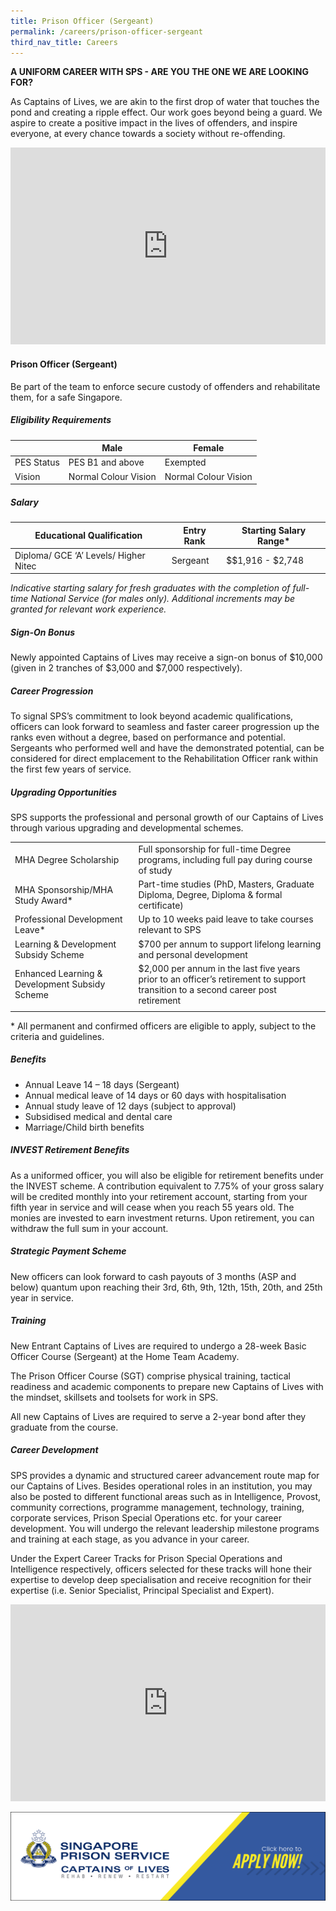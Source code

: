 ```yaml
---
title: Prison Officer (Sergeant)
permalink: /careers/prison-officer-sergeant
third_nav_title: Careers
---
```

**A UNIFORM CAREER WITH SPS - ARE YOU THE ONE WE ARE LOOKING FOR?**

As Captains of Lives, we are akin to the first drop of water that touches the pond and creating a ripple effect. Our work goes beyond being a guard. We aspire to create a positive impact in the lives of offenders, and inspire everyone, at every chance towards a society without re-offending.

<iframe title="YouTube video player" src="https://www.youtube.com/embed/12TDAdBmDGY" width="100%" height="315" frameborder="0" allowfullscreen="allowfullscreen"></iframe>

#### Prison Officer (Sergeant)
Be part of the team to enforce secure custody of offenders and rehabilitate them, for a safe Singapore.

##### Eligibility Requirements

|  | Male | Female |
| -------- | -------- | -------- |
|PES Status | PES B1 and above | Exempted|
|Vision | Normal Colour Vision | Normal Colour Vision |

##### Salary

| **Educational Qualification** | **Entry Rank**|**Starting Salary Range**\* |
| -------- | -------- | -------- |
| Diploma/ GCE ‘A’ Levels/ Higher Nitec | Sergeant | $$1,916 - $2,748|

*Indicative starting salary for fresh graduates with the completion of full-time National Service (for males only). Additional increments may be granted for relevant work experience.*

##### Sign-On Bonus

Newly appointed Captains of Lives may receive a sign-on bonus of $10,000 (given in 2 tranches of $3,000 and $7,000 respectively).

##### Career Progression

To signal SPS’s commitment to look beyond academic qualifications, officers can look forward to seamless and faster career progression up the ranks even without a degree, based on performance and potential. Sergeants who performed well and have the demonstrated potential, can be considered for direct emplacement to the Rehabilitation Officer rank within the first few years of service.

##### Upgrading Opportunities

SPS supports the professional and personal growth of our Captains of Lives through various upgrading and developmental schemes.

|  | | 
| -------- | -------- | 
| MHA Degree Scholarship | Full sponsorship for full-time Degree programs, including full pay during course of study | 
| MHA Sponsorship/MHA Study Award\*| Part-time studies (PhD, Masters, Graduate Diploma, Degree, Diploma & formal certificate) | 
| Professional Development Leave\*| Up to 10 weeks paid leave to take courses relevant to SPS| 
| Learning & Development Subsidy Scheme | $700 per annum to support lifelong learning and personal development| 
| Enhanced Learning & Development Subsidy Scheme | $2,000 per annum in the last five years prior to an officer’s retirement to support transition to a second career post retirement| 
|  | |

\* All permanent and confirmed officers are eligible to apply, subject to the criteria and guidelines.

##### Benefits

* Annual Leave 14 – 18 days (Sergeant)
* Annual medical leave of 14 days or 60 days with hospitalisation
* Annual study leave of 12 days (subject to approval)
* Subsidised medical and dental care
* Marriage/Child birth benefits

##### INVEST Retirement Benefits

As a uniformed officer, you will also be eligible for retirement benefits under the INVEST scheme. A contribution equivalent to 7.75% of your gross salary will be credited monthly into your retirement account, starting from your fifth year in service and will cease when you reach 55 years old. The monies are invested to earn investment returns. Upon retirement, you can withdraw the full sum in your account.

##### Strategic Payment Scheme

New officers can look forward to cash payouts of 3 months (ASP and below) quantum upon reaching their 3rd, 6th, 9th, 12th, 15th, 20th, and 25th year in service.

##### Training

New Entrant Captains of Lives are required to undergo a 28-week Basic Officer Course (Sergeant) at the Home Team Academy.

The Prison Officer Course (SGT) comprise physical training, tactical readiness and academic components to prepare new Captains of Lives with the mindset, skillsets and toolsets for work in SPS.

All new Captains of Lives are required to serve a 2-year bond after they graduate from the course.

##### Career Development

SPS provides a dynamic and structured career advancement route map for our Captains of Lives. Besides operational roles in an institution, you may also be posted to different functional areas such as in Intelligence, Provost, community corrections, programme management, technology, training, corporate services, Prison Special Operations etc. for your career development. You will undergo the relevant leadership milestone programs and training at each stage, as you advance in your career.

Under the Expert Career Tracks for Prison Special Operations and Intelligence respectively, officers selected for these tracks will hone their expertise to develop deep specialisation and receive recognition for their expertise (i.e. Senior Specialist, Principal Specialist and Expert).

<iframe title="YouTube video player" src="https://www.youtube.com/embed/HnyTLHCYBo0" width="100%" height="315" frameborder="0" allowfullscreen="allowfullscreen"></iframe>

![](/images/career-tabs-application-button.png)